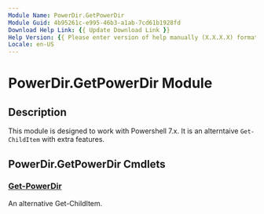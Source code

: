 ```yaml
---
Module Name: PowerDir.GetPowerDir
Module Guid: 4b95261c-e995-46b3-a1ab-7cd61b1928fd
Download Help Link: {{ Update Download Link }}
Help Version: {{ Please enter version of help manually (X.X.X.X) format }}
Locale: en-US
---
```


# PowerDir.GetPowerDir Module
## Description
This module is designed to work with Powershell 7.x. It is an alterntaive `Get-ChildItem` with extra features.

## PowerDir.GetPowerDir Cmdlets
### [Get-PowerDir](Get-PowerDir.md)
An alternative Get-ChildItem.

